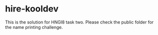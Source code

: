 # hire-kooldev

This is the solution for HNGI8 task two. Please check the public folder for the name printing challenge.
